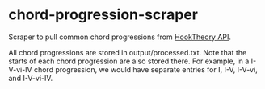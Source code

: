 # chord-progression-scraper

Scraper to pull common chord progressions from [HookTheory API](https://www.hooktheory.com/api/trends/docs).

All chord progressions are stored in output/processed.txt. Note that the starts of each chord progression are also stored there. For example, in a I-V-vi-IV chord progression, we would have separate entries for I, I-V, I-V-vi, and I-V-vi-IV.
